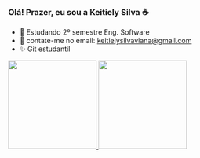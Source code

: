 ### Olá! Prazer, eu sou a Keitiely Silva ☕


- 🌱 Estudando 2º semestre Eng. Software
- 💬 contate-me no email: keitielysilvaviana@gmail.com
- ✨ Git estudantil

<div>
  <a href="https://github.com/keitiely">
  <img height="180em" src="https://github-readme-stats.vercel.app/api?username=keitiely&show_icons=true&theme=dracula&include_all_commits=true&count_private=true"/_>
    <img height="180em" src="https://github-readme-stats.vercel.app/api/top-langs/?username=keitiely&layout=compact&langs_count=16&theme=dracula"/>
</div>
